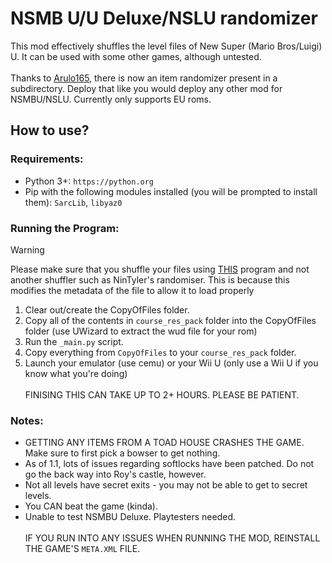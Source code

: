 # NSMB U/U Deluxe/NSLU randomizer

This mod effectively shuffles the level files of New Super (Mario Bros/Luigi) U. It can be used with some other games, although untested.
<br><br>
Thanks to <a href="https://github.com/Arulo165">Arulo165</a>, there is now an item randomizer present in a subdirectory. Deploy that like you would deploy any other mod for NSMBU/NSLU. Currently only supports EU roms.

## How to use?

### Requirements:
- Python 3+: `https://python.org`
- Pip with the following modules installed (you will be prompted to install them): `SarcLib`, `libyaz0`

### Running the Program:
> [!WARNING]
> Please make sure that you shuffle your files using <ins>THIS</ins> program and not another shuffler such as NinTyler's randomiser. This is because this modifies the metadata of the file to allow it to load properly

1. Clear out/create the CopyOfFiles folder. <br>
2. Copy all of the contents in `course_res_pack` folder into the CopyOfFiles folder (use UWizard to extract the wud file for your rom) <br>
3. Run the `_main.py` script. <br>
4. Copy everything from `CopyOfFiles` to your `course_res_pack` folder.<br>
5. Launch your emulator (use cemu) or your Wii U (only use a Wii U if you know what you're doing)<br><br>
FINISING THIS CAN TAKE UP TO 2+ HOURS. PLEASE BE PATIENT. 

### Notes: 
- GETTING ANY ITEMS FROM A TOAD HOUSE CRASHES THE GAME. Make sure to first pick a bowser to get nothing.
- As of 1.1, lots of issues regarding softlocks have been patched. Do not go the back way into Roy's castle, however.
- Not all levels have secret exits - you may not be able to get to secret levels.
- You CAN beat the game (kinda).
- Unable to test NSMBU Deluxe. Playtesters needed.
<br><br>
IF YOU RUN INTO ANY ISSUES WHEN RUNNING THE MOD, REINSTALL THE GAME'S `META.XML` FILE.
 
